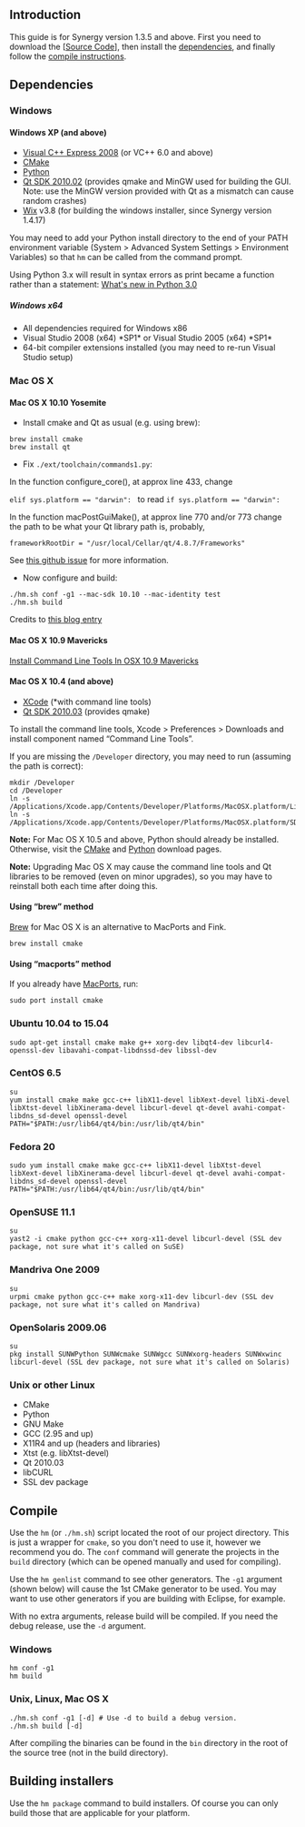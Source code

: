 Introduction
------------

This guide is for Synergy version 1.3.5 and above. First you need to download the [[Source Code]], then install the [dependencies](#dependencies), and finally follow the [compile instructions](#compile).

Dependencies
------------

### Windows

#### Windows XP (and above)

-   [Visual C++ Express 2008] (or VC++ 6.0 and above)
-   [CMake]
-   [Python]
-   [Qt SDK 2010.02] (provides qmake and MinGW used for building
    the GUI. Note: use the MinGW version provided with Qt as a mismatch
    can cause random crashes)
-   [Wix] v3.8 (for building the windows installer, since Synergy
    version 1.4.17)

You may need to add your Python install directory to the end of your
PATH environment variable (System &gt; Advanced System Settings &gt;
Environment Variables) so that `hm` can be called from the command
prompt.

Using Python 3.x will result in syntax errors as print became a function
rather than a statement: [What's new in Python 3.0]

##### Windows x64

-   All dependencies required for Windows x86
-   Visual Studio 2008 (x64) \*SP1\* or Visual Studio 2005 (x64) \*SP1\*
-   64-bit compiler extensions installed (you may need to re-run Visual
    Studio setup)

  [Visual C++ Express 2008]: http://www.microsoft.com/express/vc/
  [CMake]: http://www.cmake.org/cmake/resources/software.html
  [Python]: http://www.python.org/download/
  [Qt SDK 2010.02]: http://synergy-foss.org/mirror/qt-sdk-win-opensource-2010.02.exe
  [Wix]: http://wixtoolset.org/
  [What's new in Python 3.0]: http://docs.python.org/3.0/whatsnew/3.0.html#print-is-a-function

### Mac OS X

#### Mac OS X 10.10 Yosemite

-   Install cmake and Qt as usual (e.g. using brew):

<!-- -->

    brew install cmake
    brew install qt

-   Fix `./ext/toolchain/commands1.py`:

In the function configure\_core(), at approx line 433, change

`elif sys.platform == "darwin": ` to read `if sys.platform == "darwin":`

In the function macPostGuiMake(), at approx line 770 and/or 773 change
the path to be what your Qt library path is, probably,

`frameworkRootDir = "/usr/local/Cellar/qt/4.8.7/Frameworks"`

See [this github issue] for more information.

-   Now configure and build:

<!-- -->

    ./hm.sh conf -g1 --mac-sdk 10.10 --mac-identity test
    ./hm.sh build

Credits to [this blog entry]

#### Mac OS X 10.9 Mavericks

[Install Command Line Tools In OSX 10.9 Mavericks]

#### Mac OS X 10.4 (and above)

-   [XCode] (\*with command line tools)
-   [Qt SDK 2010.03] (provides qmake)

To install the command line tools, Xcode &gt; Preferences &gt; Downloads
and install component named “Command Line Tools”.

If you are missing the `/Developer` directory, you may need to run
(assuming the path is correct):

    mkdir /Developer
    cd /Developer
    ln -s /Applications/Xcode.app/Contents/Developer/Platforms/MacOSX.platform/Library
    ln -s /Applications/Xcode.app/Contents/Developer/Platforms/MacOSX.platform/SDKs

**Note:** For Mac OS X 10.5 and above, Python should already be
installed. Otherwise, visit the [CMake] and [Python] download pages.

**Note:** Upgrading Mac OS X may cause the command line tools and Qt
libraries to be removed (even on minor upgrades), so you may have to
reinstall both each time after doing this.

  [this github issue]: https://github.com/synergy/synergy/issues/4572
  [this blog entry]: https://wordpress.update.sh/archives/410
  [Install Command Line Tools In OSX 10.9 Mavericks]: http://www.computersnyou.com/2025/2013/06/install-command-line-tools-in-osx-10-9-mavericks-how-to/
  [XCode]: http://developer.apple.com/technology/xcode.html
  [Qt SDK 2010.03]: http://synergy-foss.org/mirror/qt-sdk-mac-opensource-2010.03.dmg
  [CMake]: http://www.cmake.org/cmake/resources/software.html
  [Python]: http://www.python.org/download/

#### Using “brew” method

[Brew] for Mac OS X is an alternative to MacPorts and Fink.

    brew install cmake

#### Using “macports” method

If you already have [MacPorts], run:

    sudo port install cmake

### Ubuntu 10.04 to 15.04

    sudo apt-get install cmake make g++ xorg-dev libqt4-dev libcurl4-openssl-dev libavahi-compat-libdnssd-dev libssl-dev

### CentOS 6.5

    su
    yum install cmake make gcc-c++ libX11-devel libXext-devel libXi-devel libXtst-devel libXinerama-devel libcurl-devel qt-devel avahi-compat-libdns_sd-devel openssl-devel
    PATH="$PATH:/usr/lib64/qt4/bin:/usr/lib/qt4/bin"

### Fedora 20

    sudo yum install cmake make gcc-c++ libX11-devel libXtst-devel libXext-devel libXinerama-devel libcurl-devel qt-devel avahi-compat-libdns_sd-devel openssl-devel
    PATH="$PATH:/usr/lib64/qt4/bin:/usr/lib/qt4/bin"

### OpenSUSE 11.1

    su
    yast2 -i cmake python gcc-c++ xorg-x11-devel libcurl-devel (SSL dev package, not sure what it's called on SuSE)

### Mandriva One 2009

    su
    urpmi cmake python gcc-c++ make xorg-x11-dev libcurl-dev (SSL dev package, not sure what it's called on Mandriva)

### OpenSolaris 2009.06

    su
    pkg install SUNWPython SUNWcmake SUNWgcc SUNWxorg-headers SUNWxwinc libcurl-devel (SSL dev package, not sure what it's called on Solaris)

### Unix or other Linux

-   CMake
-   Python
-   GNU Make
-   GCC (2.95 and up)
-   X11R4 and up (headers and libraries)
-   Xtst (e.g. libXtst-devel)
-   Qt 2010.03
-   libCURL
-   SSL dev package

  [Brew]: http://mxcl.github.com/homebrew/
  [MacPorts]: http://www.macports.org/install.php

Compile
-------

Use the `hm` (or `./hm.sh`) script located the root of our project
directory. This is just a wrapper for `cmake`, so you don't need to use
it, however we recommend you do. The `conf` command will generate the
projects in the `build` directory (which can be opened manually and used
for compiling).

Use the `hm genlist` command to see other generators. The `-g1` argument (shown below) will cause the 1st CMake generator to be used. You may want to use other generators if you are building with Eclipse, for example.

With no extra arguments, release build will be compiled. If you need the
debug release, use the `-d` argument.

  [dependencies]: #Dependencies "wikilink"
  [Source Code]: Source_Code "wikilink"
  [legacy compile guide]: http://synergy2.sourceforge.net/compiling.html

### Windows

    hm conf -g1
    hm build

### Unix, Linux, Mac OS X

    ./hm.sh conf -g1 [-d] # Use -d to build a debug version.
    ./hm.sh build [-d]

After compiling the binaries can be found in the `bin` directory in
the root of the source tree (not in the build directory).

Building installers
-------------------

Use the `hm package` command to build installers. Of course you can only
build those that are applicable for your platform.

  [Visual C++ Express 2008]: http://www.microsoft.com/express/vc/
  [Code::Blocks]: http://www.codeblocks.org/
  [Eclipse CDT]: http://www.eclipse.org/cdt/